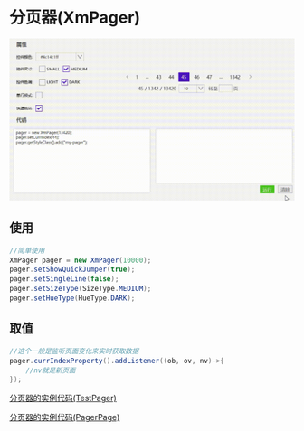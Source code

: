 # 分页器(XmPager)

![button](../images/pager.gif)



## 使用

```java
//简单使用
XmPager pager = new XmPager(10000);
pager.setShowQuickJumper(true);
pager.setSingleLine(false);
pager.setSizeType(SizeType.MEDIUM);
pager.setHueType(HueType.DARK);
```



## 取值

```JAVA
//这个一般是监听页面变化来实时获取数据
pager.currIndexProperty().addListener((ob, ov, nv)->{
	//nv就是新页面 
});
```





[分页器的实例代码(TestPager)](../../Example/src/main/java/com/xm2013/example/test/TestPager.java)

[分页器的实例代码(PagerPage)](../../Example/src/main/java/com/xm2013/example/example/page/PagerPage.java)



